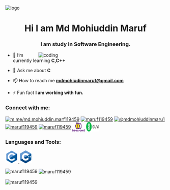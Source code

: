 ![logo](https://www.arkasoftwares.com/blog/wp-content/uploads/2021/01/header_banner-6.jpg)
<h1 align="center">Hi I am Md Mohiuddin Maruf</h1>
<h3 align="center">I am study in Software Engineering.</h3>

<img align="right" alt="coding" width="400" src="https://cdn.dribbble.com/users/1876781/screenshots/6169542/web_character.gif">



- 🌱 I’m currently learning **C,C++**

- 💬 Ask me about **C**

- 📫 How to reach me **mdmohiudinmaruf@gmail.com**

- ⚡ Fun fact **I am working with fun.**

<h3 align="left">Connect with me:</h3>
<p align="left">
<a href="https://web.facebook.com/md.mohiuddin.marf119459" target="blank"><img align="center" src="https://raw.githubusercontent.com/rahuldkjain/github-profile-readme-generator/master/src/images/icons/Social/facebook.svg" alt="m.me/md.mohiuddin.marf119459" height="30" width="40" /></a>
<a href="https://www.codechef.com/users/maruf119459" target="blank"><img align="center" src="https://cdn.jsdelivr.net/npm/simple-icons@3.1.0/icons/codechef.svg" alt="maruf119459" height="30" width="40" /></a>
<a href="https://www.hackerrank.com/mdmohiuddinmaru1" target="blank"><img align="center" src="https://raw.githubusercontent.com/rahuldkjain/github-profile-readme-generator/master/src/images/icons/Social/hackerrank.svg" alt="@mdmohiuddinmaru1" height="30" width="40" /></a>
<a href="https://codeforces.com/profile/maruf119459" target="blank"><img align="center" src="https://raw.githubusercontent.com/rahuldkjain/github-profile-readme-generator/master/src/images/icons/Social/codeforces.svg" alt="maruf119459" height="30" width="40" /></a>
<a href="https://www.leetcode.com/maruf119459" target="blank"><img align="center" src="https://raw.githubusercontent.com/rahuldkjain/github-profile-readme-generator/master/src/images/icons/Social/leet-code.svg" alt="maruf119459" height="30" width="40" /></a>
<a href="https://www.beecrowd.com.br/judge/en/profile/722358" target="blank"><img align="center" src="https://github.com/maruf119459/maruf119459/blob/main/1.png?raw=true.svg" alt="maruf119459" height="30" width="40" /></a>
<a href="https://www.guvi.in/mdmohiuddinmaruf793" target="blank"><img align="center" src="https://github.com/maruf119459/maruf119459/blob/main/foot-guvi-logo.a4e6ed37ef51b4ab25d3123efba35271.png?raw=true.svg" alt="Md Mohiuddin Maruf" height="30" width="40" /></a>
</p>

<h3 align="left">Languages and Tools:</h3>
<p align="left"> <a href="https://www.cprogramming.com/" target="_blank" rel="noreferrer"> <img src="https://raw.githubusercontent.com/devicons/devicon/master/icons/c/c-original.svg" alt="c" width="40" height="40"/> </a> <a href="https://www.w3schools.com/cpp/" target="_blank" rel="noreferrer"> <img src="https://raw.githubusercontent.com/devicons/devicon/master/icons/cplusplus/cplusplus-original.svg" alt="cplusplus" width="40" height="40"/> </a> </p>

<p><img align="left" src="https://github-readme-stats.vercel.app/api/top-langs?username=maruf119459&show_icons=true&locale=en&layout=compact" alt="maruf119459" /></p>

<p>&nbsp;<img align="center" src="https://github-readme-stats.vercel.app/api?username=maruf119459&show_icons=true&locale=en" alt="maruf119459" /></p>

<p><img align="center" src="https://github-readme-streak-stats.herokuapp.com/?user=maruf119459&" alt="maruf119459" /></p>
